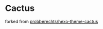 # Cactus
forked from [probberechts/hexo-theme-cactus](https://github.com/probberechts/hexo-theme-cactus)